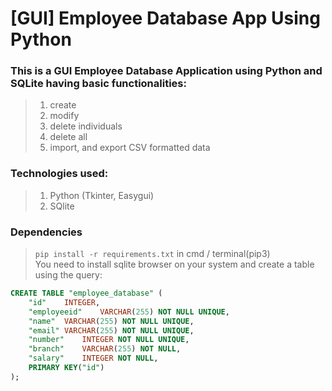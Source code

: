 # [GUI] Employee Database App Using Python

### This is a GUI Employee Database Application using Python and SQLite having basic functionalities:
>1. create 
>2. modify 
>3. delete individuals 
>4. delete all 
>5. import, and export CSV formatted data

### Technologies used:
>1. Python (Tkinter, Easygui)
>2. SQlite

### Dependencies
> ```pip install -r requirements.txt``` in cmd / terminal(pip3)  
>You need to install sqlite browser on your system and create a table using the query:
```sql
CREATE TABLE "employee_database" (
	"id"	INTEGER,
	"employeeid"	VARCHAR(255) NOT NULL UNIQUE,
	"name"	VARCHAR(255) NOT NULL UNIQUE,
	"email"	VARCHAR(255) NOT NULL UNIQUE,
	"number"	INTEGER NOT NULL UNIQUE,
	"branch"	VARCHAR(255) NOT NULL,
	"salary"	INTEGER NOT NULL,
	PRIMARY KEY("id")
);

```
